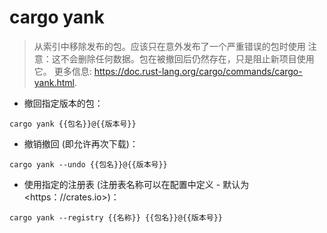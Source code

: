 # cargo yank

> 从索引中移除发布的包。应该只在意外发布了一个严重错误的包时使用
> 注意：这不会删除任何数据。包在被撤回后仍然存在，只是阻止新项目使用它。
> 更多信息: <https://doc.rust-lang.org/cargo/commands/cargo-yank.html>.

- 撤回指定版本的包：

`cargo yank {{包名}}@{{版本号}}`

- 撤销撤回 (即允许再次下载)：

`cargo yank --undo {{包名}}@{{版本号}}`

- 使用指定的注册表 (注册表名称可以在配置中定义 - 默认为 <https：//crates.io>)：

`cargo yank --registry {{名称}} {{包名}}@{{版本号}}`
